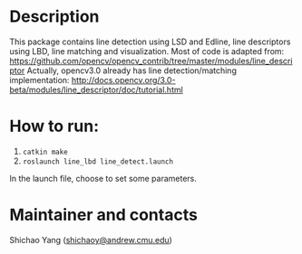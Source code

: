 # Description

This package contains line detection using LSD and Edline, line descriptors using LBD, line matching and visualization. Most of code is adapted from: https://github.com/opencv/opencv_contrib/tree/master/modules/line_descriptor
Actually, opencv3.0 already has line detection/matching implementation:
http://docs.opencv.org/3.0-beta/modules/line_descriptor/doc/tutorial.html


# How to run:
1. `catkin make`
2. `roslaunch line_lbd line_detect.launch`

In the launch file, choose to set some parameters.


# Maintainer and contacts
Shichao Yang (shichaoy@andrew.cmu.edu)
